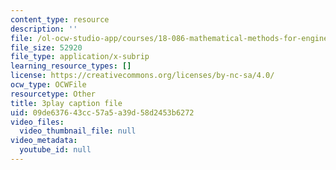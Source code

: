 ```yaml
---
content_type: resource
description: ''
file: /ol-ocw-studio-app/courses/18-086-mathematical-methods-for-engineers-ii-spring-2006/09de637643cc57a5a39d58d2453b6272_xzUOJ-uQ8F0.vtt
file_size: 52920
file_type: application/x-subrip
learning_resource_types: []
license: https://creativecommons.org/licenses/by-nc-sa/4.0/
ocw_type: OCWFile
resourcetype: Other
title: 3play caption file
uid: 09de6376-43cc-57a5-a39d-58d2453b6272
video_files:
  video_thumbnail_file: null
video_metadata:
  youtube_id: null
---
```

